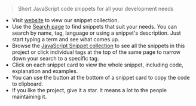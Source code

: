 
> Short JavaScript code snippets for all your development needs

* Visit [ website](https://30secondsofcode.org) to view our snippet collection.
* Use the [Search page](https://30secondsofcode.org/search) to find snippets that suit your needs. You can search by name, tag, language or using a snippet's description. Just start typing a term and see what comes up.
* Browse the [JavaScript Snippet collection](https://30secondsofcode.org/js/p/1) to see all the snippets in this project or click individual tags at the top of the same page to narrow down your search to a specific tag.
* Click on each snippet card to view the whole snippet, including code, explanation and examples.
* You can use the button at the bottom of a snippet card to copy the code to clipboard.
* If you like the project, give it a star. It means a lot to the people maintaining it.
